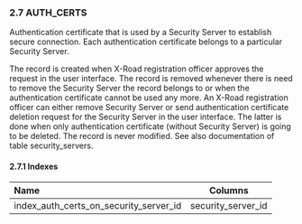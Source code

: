 ### 2.7 AUTH_CERTS

Authentication certificate that is used by a Security Server to establish secure connection. Each authentication certificate belongs to a particular Security Server.

The record is created when X-Road registration officer approves the request in the user interface. The record is removed whenever there is need to remove the Security Server the record belongs to or when the authentication certificate cannot be used any more. An X-Road registration officer can either remove Security Server or send authentication certificate deletion request for the Security Server in the user interface. The latter is done when only authentication certificate (without Security Server) is going to be deleted. The record is never modified. See also documentation of table security_servers.

#### 2.7.1 Indexes

| Name        | Columns           |
|:----------- |:-----------------:|
| index_auth_certs_on_security_server_id | security_server_id |
